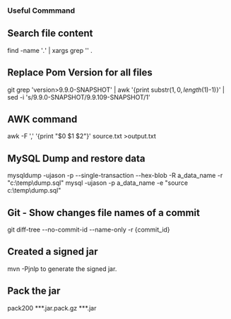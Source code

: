 ### Useful Commmand

## Search file content
find -name '*.*' | xargs grep '<pattern>' .

## Replace Pom Version for all files
git grep 'version>9.9.0-SNAPSHOT' | awk '{print substr($1,0, length($1)-1)}' | sed -i 's/9.9.0-SNAPSHOT/9.9.109-SNAPSHOT/1'

## AWK command
awk -F ',' '{print "$0 $1 $2"}' source.txt >output.txt

## MySQL Dump and restore data
mysqldump -ujason -p --single-transaction --hex-blob -R a_data_name -r "c:\temp\dump.sql"
mysql -ujason -p a_data_name -e "source c:\temp\dump.sql"

## Git - Show changes file names of a commit
git diff-tree --no-commit-id --name-only -r {commit_id}

## Created a signed jar 
mvn -Pjnlp to generate the signed jar.

## Pack the jar 
pack200 ***.jar.pack.gz          ***.jar
